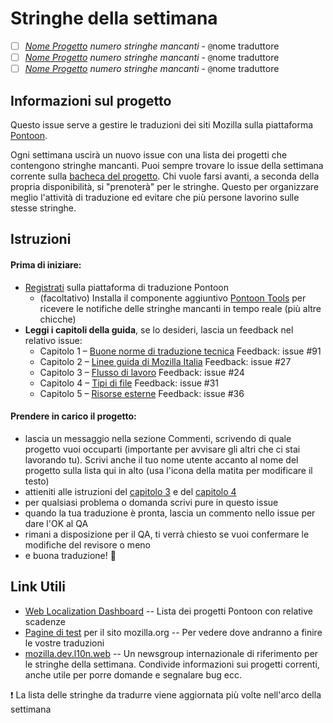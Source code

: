  # Stringhe della settimana
- [ ] [*Nome Progetto*](<url alle stringhe mancanti: usa il filtro speciale *Untranslated*>) *numero stringhe mancanti* - `@`nome traduttore
- [ ] [*Nome Progetto*](<url alle stringhe mancanti: usa il filtro speciale *Untranslated*>) *numero stringhe mancanti* - `@`nome traduttore
- [ ] [*Nome Progetto*](<url alle stringhe mancanti: usa il filtro speciale *Untranslated*>) *numero stringhe mancanti* - `@`nome traduttore

## Informazioni sul progetto
Questo issue serve a gestire le traduzioni dei siti Mozilla sulla piattaforma [Pontoon](https://pontoon.mozilla.org/it/).

Ogni settimana uscirà un nuovo issue con una lista dei progetti che contengono stringhe mancanti. Puoi sempre trovare lo issue della settimana corrente sulla [bacheca del progetto](https://github.com/MozillaItalia/Mozilla-Italia-l10n-guide/projects/5).
Chi vuole farsi avanti, a seconda della propria disponibilità, si "prenoterà" per le stringhe.
Questo per organizzare meglio l'attività di traduzione ed evitare che più persone lavorino sulle stesse stringhe.

## Istruzioni
#### Prima di iniziare:
* [Registrati](https://accounts.firefox.com/oauth/signin?response_type=code&scope=profile%3Auid%20profile%3Aemail%20profile%3Adisplay_name%20profile%3Auid%20profile%3Adisplay_name%20profile%3Aemail&state=yrvTUh3o4F4c&redirect_uri=https%3A%2F%2Fpontoon.mozilla.org%2Faccounts%2Ffxa%2Flogin%2Fcallback%2F&client_id=76ab66239b5585ad) sulla piattaforma di traduzione Pontoon
  - (facoltativo) Installa il componente aggiuntivo [Pontoon Tools](https://addons.mozilla.org/it/firefox/addon/pontoon-tools/) per ricevere le notifiche delle stringhe mancanti in tempo reale (più altre chicche)
* **Leggi i capitoli della guida**, se lo desideri, lascia un feedback nel relativo issue:
  - Capitolo 1 – [Buone norme di traduzione tecnica](https://github.com/MozillaItalia/Mozilla-Italia-l10n-guide/blob/master/it/1-Buone_norme_di_traduzione.md) Feedback: issue #91 
  - Capitolo 2 – [Linee guida di Mozilla Italia](https://github.com/MozillaItalia/Mozilla-Italia-l10n-guide/blob/master/it/2-Linee_guida_di_Mozilla_Italia.md) Feedback: issue #27 
  - Capitolo 3 – [Flusso di lavoro](https://github.com/MozillaItalia/Mozilla-Italia-l10n-guide/blob/master/it/3-Flusso_di_lavoro.md) Feedback: issue #24 
  - Capitolo 4 – [Tipi di file](https://github.com/MozillaItalia/Mozilla-Italia-l10n-guide/blob/master/it/4-Tipi_di_file.md) Feedback: issue #31 
  - Capitolo 5  – [Risorse esterne](https://github.com/MozillaItalia/Mozilla-Italia-l10n-guide/blob/master/it/5-Risorse_esterne.md) Feedback: issue #36

#### Prendere in carico il progetto:
* lascia un messaggio nella sezione Commenti, scrivendo di quale progetto vuoi occuparti (importante per avvisare gli altri che ci stai lavorando tu). Scrivi anche il tuo nome utente accanto al nome del progetto sulla lista qui in alto (usa l'icona della matita per modificare il testo)
* attieniti alle istruzioni del [capitolo 3](https://github.com/MozillaItalia/Mozilla-Italia-l10n-guide/blob/master/it/3-Flusso_di_lavoro.md) e del [capitolo 4](https://github.com/MozillaItalia/Mozilla-Italia-l10n-guide/blob/master/it/4-Tipi_di_file.md)
* per qualsiasi problema o domanda scrivi pure in questo issue
* quando la tua traduzione è pronta, lascia un commento nello issue per dare l'OK al QA
* rimani a disposizione per il QA, ti verrà chiesto se vuoi confermare le modifiche del revisore o meno
* e buona traduzione! 🎊 

## Link Utili
* [Web Localization Dashboard](https://l10n.mozilla-community.org/webdashboard/?locale=it) -- Lista dei progetti Pontoon con relative scadenze
* [Pagine di test](https://l10n.mozilla-community.org/langchecker/?action=listpages) per il sito mozilla.org -- Per vedere dove andranno a finire le vostre traduzioni
* [mozilla.dev.l10n.web](https://groups.google.com/forum/#!forum/mozilla.dev.l10n.web) -- Un newsgroup internazionale di riferimento per le stringhe della settimana. Condivide informazioni sui progetti correnti, anche utile per porre domande e segnalare bug ecc.


❗️  La lista delle stringhe da tradurre viene aggiornata più volte nell'arco della settimana
